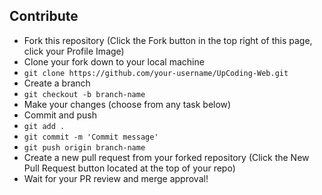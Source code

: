 ## Contribute

- Fork this repository (Click the Fork button in the top right of this page, click your Profile Image)
- Clone your fork down to your local machine
- `git clone https://github.com/your-username/UpCoding-Web.git`
- Create a branch
- `git checkout -b branch-name`
- Make your changes (choose from any task below)
- Commit and push
- `git add .`
- `git commit -m 'Commit message'`
- `git push origin branch-name`
- Create a new pull request from your forked repository (Click the New Pull Request button located at the top of your repo)
- Wait for your PR review and merge approval!